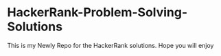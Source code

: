 # HackerRank-Problem-Solving-Solutions
This is my Newly Repo for the HackerRank solutions. Hope you will enjoy

